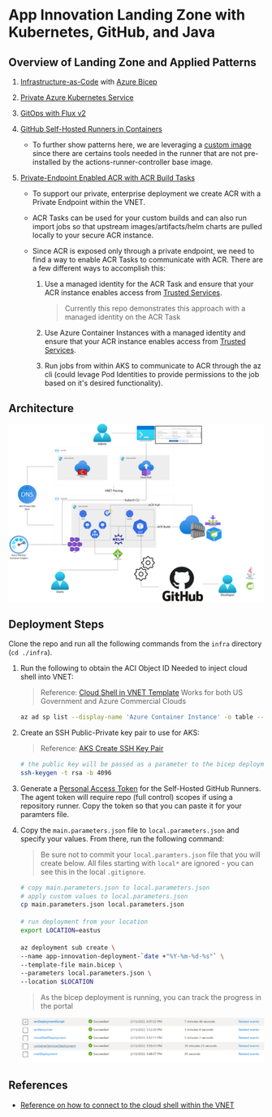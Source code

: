 # App Innovation Landing Zone with Kubernetes, GitHub, and Java

## Overview of Landing Zone and Applied Patterns

1. [Infrastructure-as-Code](https://docs.microsoft.com/en-us/devops/deliver/what-is-infrastructure-as-code) with [Azure Bicep](https://github.com/Azure/bicep)

2. [Private Azure Kubernetes Service](https://docs.microsoft.com/en-us/azure/aks/private-clusters)

3. [GitOps with Flux v2](https://docs.microsoft.com/en-us/azure/azure-arc/kubernetes/conceptual-gitops-flux2)

4. [GitHub Self-Hosted Runners in Containers](https://github.com/actions-runner-controller/actions-runner-controller)

    - To further show patterns here, we are leveraging a [custom image](./gitops/github-runner/Dockerfile) since there are certains tools needed in the runner that are not pre-installed by the actions-runner-controller base image.

5. [Private-Endpoint Enabled ACR with ACR Build Tasks](https://docs.microsoft.com/en-us/azure/container-registry/container-registry-tasks-overview)

    - To support our private, enterprise deployment we create ACR with a Private Endpoint within the VNET.

    - ACR Tasks can be used for your custom builds and can also run import jobs so that upstream images/artifacts/helm charts are pulled locally to your secure ACR instance.
    
    - Since ACR is exposed only through a private endpoint, we need to find a way to enable ACR Tasks to communicate with ACR. There are a few different ways to accomplish this:

        1. Use a managed identity for the ACR Task and ensure that your ACR instance enables access from [Trusted Services](https://docs.microsoft.com/en-us/azure/container-registry/allow-access-trusted-services#trusted-services).

            > Currently this repo demonstrates this approach with a managed identity on the ACR Task

        2. Use Azure Container Instances with a managed identity and ensure that your ACR instance enables access from [Trusted Services](https://docs.microsoft.com/en-us/azure/container-registry/allow-access-trusted-services#trusted-services).

        3. Run jobs from within AKS to communicate to ACR through the az cli (could levage Pod Identities to provide permissions to the job based on it's desired functionality).

## Architecture

![app-innovation-landing-zone-architecture](./assets/app-innovation-landing-zone-architecture.png)

## Deployment Steps

Clone the repo and run all the following commands from the `infra` directory (`cd ./infra`).

1. Run the following to obtain the ACI Object ID Needed to inject cloud shell into VNET:

    > Reference: [Cloud Shell in VNET Template](https://azure.microsoft.com/en-us/resources/templates/cloud-shell-vnet/)
    > Works for both US Government and Azure Commercial Clouds

    ```bash
    az ad sp list --display-name 'Azure Container Instance' -o table --filter "appid eq '6bb8e274-af5d-4df2-98a3-4fd78b4cafd9'"
    ```

2. Create an SSH Public-Private key pair to use for AKS:

    > Reference: [AKS Create SSH Key Pair](https://docs.microsoft.com/en-us/azure/aks/kubernetes-walkthrough-rm-template#create-an-ssh-key-pair)

    ```bash
    # the public key will be passed as a parameter to the bicep deployment
    ssh-keygen -t rsa -b 4096
    ```

3. Generate a [Personal Access Token](https://docs.github.com/en/authentication/keeping-your-account-and-data-secure/creating-a-personal-access-token) for the Self-Hosted GitHub Runners. The agent token will require repo (full control) scopes if using a repository runner. Copy the token so that you can paste it for your paramters file.

4. Copy the `main.parameters.json` file to `local.parameters.json` and specify your values. From there, run the following command:

    > Be sure not to commit your `local.paramters.json` file that you will create below. All files starting with `local*` are ignored - you can see this in the local `.gitignore`.

    ```bash
    # copy main.parameters.json to local.parameters.json
    # apply custom values to local.parameters.json
    cp main.parameters.json local.parameters.json

    # run deployment from your location
    export LOCATION=eastus

    az deployment sub create \
    --name app-innovation-deployment-`date +"%Y-%m-%d-%s"` \
    --template-file main.bicep \
    --parameters local.parameters.json \
    --location $LOCATION
    ```

    > As the bicep deployment is running, you can track the progress in the portal

    ![bicep-deployments-rg-scope-azure-portal](./assets/deployment-list-portal.png)

## References

* [Reference on how to connect to the cloud shell within the VNET](https://docs.microsoft.com/en-us/azure/cloud-shell/private-vnet#configuring-cloud-shell-to-use-a-virtual-network)